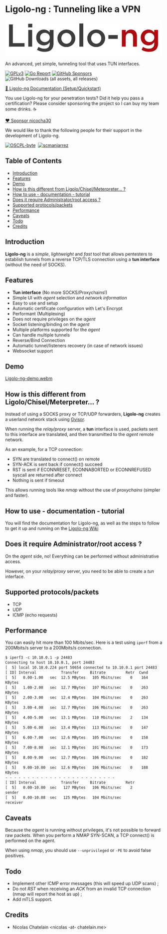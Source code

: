 # Ligolo-ng : Tunneling like a VPN

![Ligolo Logo](doc/logo.png)

An advanced, yet simple, tunneling tool that uses TUN interfaces.

[![GPLv3](https://img.shields.io/badge/License-GPLv3-brightgreen.svg)](https://www.gnu.org/licenses/gpl-3.0)
[![Go Report](https://goreportcard.com/badge/github.com/nicocha30/ligolo-ng)](https://goreportcard.com/report/github.com/nicocha30/ligolo-ng)
[![GitHub Sponsors](https://img.shields.io/github/sponsors/nicocha30)](https://github.com/sponsors/nicocha30)
![GitHub Downloads (all assets, all releases)](https://img.shields.io/github/downloads/nicocha30/ligolo-ng/total)

[📑 Ligolo-ng Documentation (Setup/Quickstart)](https://github.com/nicocha30/ligolo-ng/wiki)

You use Ligolo-ng for your penetration tests? Did it help you pass a certification? Please consider sponsoring the project so I can buy my team some drinks. ☕

[:heart: Sponsor nicocha30](https://github.com/sponsors/nicocha30)

We would like to thank the following people for their support in the development of Ligolo-ng.

<!-- sponsors --><a href="https://github.com/OSCPL-byte"><img src="https://github.com/OSCPL-byte.png" width="50px" alt="OSCPL-byte" /></a>&nbsp;&nbsp;<a href="https://github.com/scmanjarrez"><img src="https://github.com/scmanjarrez.png" width="50px" alt="scmanjarrez" /></a>&nbsp;&nbsp;<!-- sponsors -->

## Table of Contents

<!-- START doctoc generated TOC please keep comment here to allow auto update -->
<!-- DON'T EDIT THIS SECTION, INSTEAD RE-RUN doctoc TO UPDATE -->

- [Introduction](#introduction)
- [Features](#features)
- [Demo](#demo)
- [How is this different from Ligolo/Chisel/Meterpreter... ?](#how-is-this-different-from-ligolochiselmeterpreter-)
- [How to use - documentation - tutorial](#how-to-use---documentation---tutorial)
- [Does it require Administrator/root access ?](#does-it-require-administratorroot-access-)
- [Supported protocols/packets](#supported-protocolspackets)
- [Performance](#performance)
- [Caveats](#caveats)
- [Todo](#todo)
- [Credits](#credits)

<!-- END doctoc generated TOC please keep comment here to allow auto update -->

## Introduction

**Ligolo-ng** is a *simple*, *lightweight* and *fast* tool that allows pentesters to establish
tunnels from a reverse TCP/TLS connection using a **tun interface** (without the need of SOCKS).

## Features

- **Tun interface** (No more SOCKS/Proxychains!)
- Simple UI with *agent* selection and *network information*
- Easy to use and setup
- Automatic certificate configuration with Let's Encrypt
- Performant (Multiplexing)
- Does not require privileges on the *agent*
- Socket listening/binding on the *agent*
- Multiple platforms supported for the *agent*
- Can handle multiple tunnels
- Reverse/Bind Connection
- Automatic tunnel/listeners recovery (in case of network issues)
- Websocket support

## Demo

[Ligolo-ng-demo.webm](https://github.com/nicocha30/ligolo-ng/assets/31402213/3070bb7c-0b0d-4c77-9181-cff74fb2f0ba)

## How is this different from Ligolo/Chisel/Meterpreter... ?

Instead of using a SOCKS proxy or TCP/UDP forwarders, **Ligolo-ng** creates a userland network stack using [Gvisor](https://gvisor.dev/).

When running the *relay/proxy* server, a **tun** interface is used, packets sent to this interface are
translated, and then transmitted to the *agent* remote network.

As an example, for a TCP connection:

- SYN are translated to connect() on remote
- SYN-ACK is sent back if connect() succeed
- RST is sent if ECONNRESET, ECONNABORTED or ECONNREFUSED syscall are returned after connect
- Nothing is sent if timeout

This allows running tools like *nmap* without the use of *proxychains* (simpler and faster).

## How to use - documentation - tutorial

You will find the documentation for Ligolo-ng, as well as the steps to follow to get it up and running on the [Ligolo-ng Wiki](https://github.com/nicocha30/ligolo-ng/wiki)

## Does it require Administrator/root access ?

On the *agent* side, no! Everything can be performed without administrative access.

However, on your *relay/proxy* server, you need to be able to create a *tun* interface.

## Supported protocols/packets

* TCP
* UDP
* ICMP (echo requests)

## Performance

You can easily hit more than 100 Mbits/sec. Here is a test using `iperf` from a 200Mbits/s server to a 200Mbits/s connection.
```shell
$ iperf3 -c 10.10.0.1 -p 24483
Connecting to host 10.10.0.1, port 24483
[  5] local 10.10.0.224 port 50654 connected to 10.10.0.1 port 24483
[ ID] Interval           Transfer     Bitrate         Retr  Cwnd
[  5]   0.00-1.00   sec  12.5 MBytes   105 Mbits/sec    0    164 KBytes       
[  5]   1.00-2.00   sec  12.7 MBytes   107 Mbits/sec    0    263 KBytes       
[  5]   2.00-3.00   sec  12.4 MBytes   104 Mbits/sec    0    263 KBytes       
[  5]   3.00-4.00   sec  12.7 MBytes   106 Mbits/sec    0    263 KBytes       
[  5]   4.00-5.00   sec  13.1 MBytes   110 Mbits/sec    2    134 KBytes       
[  5]   5.00-6.00   sec  13.4 MBytes   113 Mbits/sec    0    147 KBytes       
[  5]   6.00-7.00   sec  12.6 MBytes   105 Mbits/sec    0    158 KBytes       
[  5]   7.00-8.00   sec  12.1 MBytes   101 Mbits/sec    0    173 KBytes       
[  5]   8.00-9.00   sec  12.7 MBytes   106 Mbits/sec    0    182 KBytes       
[  5]   9.00-10.00  sec  12.6 MBytes   106 Mbits/sec    0    188 KBytes       
- - - - - - - - - - - - - - - - - - - - - - - - -
[ ID] Interval           Transfer     Bitrate         Retr
[  5]   0.00-10.00  sec   127 MBytes   106 Mbits/sec    2             sender
[  5]   0.00-10.08  sec   125 MBytes   104 Mbits/sec                  receiver
```

## Caveats

Because the *agent* is running without privileges, it's not possible to forward raw packets.
When you perform a NMAP SYN-SCAN, a TCP connect() is performed on the agent.

When using *nmap*, you should use `--unprivileged` or `-PE` to avoid false positives.

## Todo

- Implement other ICMP error messages (this will speed up UDP scans) ;
- Do not *RST* when receiving an *ACK* from an invalid TCP connection (nmap will report the host as up) ;
- Add mTLS support.

## Credits

- Nicolas Chatelain <nicolas -at- chatelain.me>
